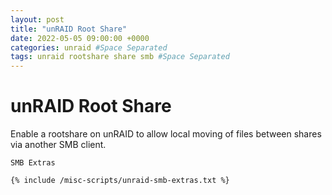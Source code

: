 ```yaml
---
layout: post
title: "unRAID Root Share"
date: 2022-05-05 09:00:00 +0000
categories: unraid #Space Separated
tags: unraid rootshare share smb #Space Separated
---
```


# unRAID Root Share

Enable a rootshare on unRAID to allow local moving of files between shares via another SMB client.

`SMB Extras`

```
{% include /misc-scripts/unraid-smb-extras.txt %}
```